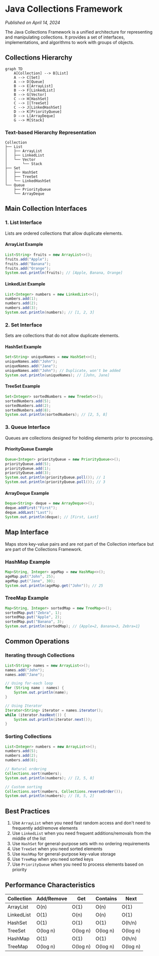 # Java Collections Framework

*Published on April 14, 2024*

The Java Collections Framework is a unified architecture for representing and manipulating collections. It provides a set of interfaces, implementations, and algorithms to work with groups of objects.

## Collections Hierarchy

```mermaid
graph TD
    A[Collection] --> B[List]
    A --> C[Set]
    A --> D[Queue]
    B --> E[ArrayList]
    B --> F[LinkedList]
    B --> G[Vector]
    C --> H[HashSet]
    C --> I[TreeSet]
    C --> J[LinkedHashSet]
    D --> K[PriorityQueue]
    D --> L[ArrayDeque]
    G --> M[Stack]
```

### Text-based Hierarchy Representation

```
Collection
├── List
│   ├── ArrayList
│   ├── LinkedList
│   └── Vector
│       └── Stack
├── Set
│   ├── HashSet
│   ├── TreeSet
│   └── LinkedHashSet
└── Queue
    ├── PriorityQueue
    └── ArrayDeque
```

## Main Collection Interfaces

### 1. List Interface
Lists are ordered collections that allow duplicate elements.

#### ArrayList Example
```java
List<String> fruits = new ArrayList<>();
fruits.add("Apple");
fruits.add("Banana");
fruits.add("Orange");
System.out.println(fruits); // [Apple, Banana, Orange]
```

#### LinkedList Example
```java
List<Integer> numbers = new LinkedList<>();
numbers.add(1);
numbers.add(2);
numbers.add(3);
System.out.println(numbers); // [1, 2, 3]
```

### 2. Set Interface
Sets are collections that do not allow duplicate elements.

#### HashSet Example
```java
Set<String> uniqueNames = new HashSet<>();
uniqueNames.add("John");
uniqueNames.add("Jane");
uniqueNames.add("John"); // Duplicate, won't be added
System.out.println(uniqueNames); // [John, Jane]
```

#### TreeSet Example
```java
Set<Integer> sortedNumbers = new TreeSet<>();
sortedNumbers.add(5);
sortedNumbers.add(2);
sortedNumbers.add(8);
System.out.println(sortedNumbers); // [2, 5, 8]
```

### 3. Queue Interface
Queues are collections designed for holding elements prior to processing.

#### PriorityQueue Example
```java
Queue<Integer> priorityQueue = new PriorityQueue<>();
priorityQueue.add(5);
priorityQueue.add(1);
priorityQueue.add(3);
System.out.println(priorityQueue.poll()); // 1
System.out.println(priorityQueue.poll()); // 3
```

#### ArrayDeque Example
```java
Deque<String> deque = new ArrayDeque<>();
deque.addFirst("First");
deque.addLast("Last");
System.out.println(deque); // [First, Last]
```

## Map Interface
Maps store key-value pairs and are not part of the Collection interface but are part of the Collections Framework.

### HashMap Example
```java
Map<String, Integer> ageMap = new HashMap<>();
ageMap.put("John", 25);
ageMap.put("Jane", 30);
System.out.println(ageMap.get("John")); // 25
```

### TreeMap Example
```java
Map<String, Integer> sortedMap = new TreeMap<>();
sortedMap.put("Zebra", 1);
sortedMap.put("Apple", 2);
sortedMap.put("Banana", 3);
System.out.println(sortedMap); // {Apple=2, Banana=3, Zebra=1}
```

## Common Operations

### Iterating through Collections
```java
List<String> names = new ArrayList<>();
names.add("John");
names.add("Jane");

// Using for-each loop
for (String name : names) {
    System.out.println(name);
}

// Using Iterator
Iterator<String> iterator = names.iterator();
while (iterator.hasNext()) {
    System.out.println(iterator.next());
}
```

### Sorting Collections
```java
List<Integer> numbers = new ArrayList<>();
numbers.add(5);
numbers.add(2);
numbers.add(8);

// Natural ordering
Collections.sort(numbers);
System.out.println(numbers); // [2, 5, 8]

// Custom sorting
Collections.sort(numbers, Collections.reverseOrder());
System.out.println(numbers); // [8, 5, 2]
```

## Best Practices

1. Use `ArrayList` when you need fast random access and don't need to frequently add/remove elements
2. Use `LinkedList` when you need frequent additions/removals from the middle of the list
3. Use `HashSet` for general-purpose sets with no ordering requirements
4. Use `TreeSet` when you need sorted elements
5. Use `HashMap` for general-purpose key-value storage
6. Use `TreeMap` when you need sorted keys
7. Use `PriorityQueue` when you need to process elements based on priority

## Performance Characteristics

| Collection | Add/Remove | Get | Contains | Next |
|------------|------------|-----|----------|------|
| ArrayList | O(n) | O(1) | O(n) | O(1) |
| LinkedList | O(1) | O(n) | O(n) | O(1) |
| HashSet | O(1) | O(1) | O(1) | O(h/n) |
| TreeSet | O(log n) | O(log n) | O(log n) | O(log n) |
| HashMap | O(1) | O(1) | O(1) | O(h/n) |
| TreeMap | O(log n) | O(log n) | O(log n) | O(log n) |
